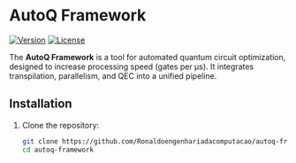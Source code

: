 # AutoQ Framework

[![Version](https://img.shields.io/badge/version-1.0.0-blue)](https://github.com/Ronaldoengenhariadacomputacao/autoq-framework)
[![License](https://img.shields.io/badge/license-MIT-green)](https://github.com/Ronaldoengenhariadacomputacao/autoq-framework/blob/main/LICENSE)

The **AutoQ Framework** is a tool for automated quantum circuit optimization, designed to increase processing speed (gates per µs). It integrates transpilation, parallelism, and QEC into a unified pipeline.

## Installation
1. Clone the repository:
   ```bash
   git clone https://github.com/Ronaldoengenhariadacomputacao/autoq-framework.git
   cd autoq-framework
